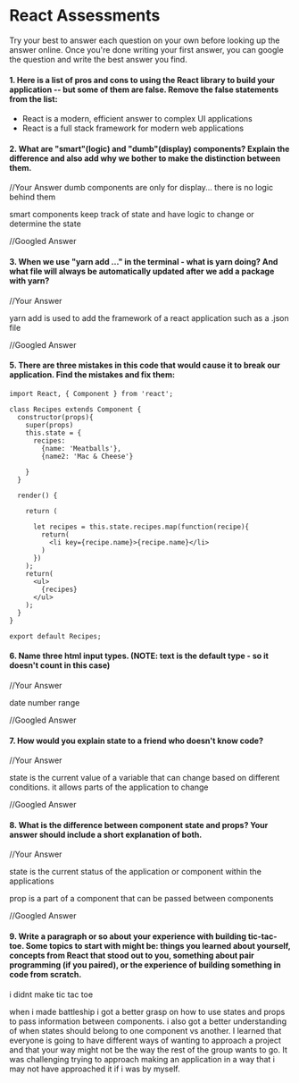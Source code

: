 # React Assessments

Try your best to answer each question on your own before looking up the answer online. Once you're done writing your first answer, you can google the question and write the best answer you find.

#### 1. Here is a list of pros and cons to using the React library to build your application -- but some of them are false. Remove the false statements from the list:

- React is a modern, efficient answer to complex UI applications
- React is a full stack framework for modern web applications



 #### 2. What are "smart"(logic) and "dumb"(display) components? Explain the difference and also add why we bother to make the distinction between them.


 //Your Answer
dumb components are only for display... there is no logic behind them

smart components keep track of state and have logic to change or determine the state

 //Googled Answer


#### 3. When we use "yarn add ..." in the terminal - what is yarn doing? And what file will always be automatically updated after we add a package with yarn?


 //Your Answer

yarn add is used to add the framework of a react application such as a .json file

 //Googled Answer


#### 5. There are three mistakes in this code that would cause it to break our application. Find the mistakes and fix them:

    import React, { Component } from 'react';

    class Recipes extends Component {
      constructor(props){
        super(props)
        this.state = {
          recipes:
            {name: 'Meatballs'},
            {name2: 'Mac & Cheese'}

        }
      }

      render() {

        return (

          let recipes = this.state.recipes.map(function(recipe){
            return(
              <li key={recipe.name}>{recipe.name}</li>
            )
          })
        );
        return(
          <ul>
            {recipes}
          </ul>
        );
      }
    }

    export default Recipes;

#### 6. Name three html input types. (NOTE: text is the default type - so it doesn't count in this case)

 //Your Answer

 date
 number
 range


 //Googled Answer


 #### 7. How would you explain state to a friend who doesn't know code?

 //Your Answer

state is the current value of a variable that can change based on different conditions. it allows parts of the application to change

 //Googled Answer


 #### 8. What is the difference between component state and props? Your answer should include a short explanation of both.


 //Your Answer

 state is the current status of the application or component within the applications

 prop is a part of a component that can be passed between components


 //Googled Answer


#### 9. Write a paragraph or so about your experience with building tic-tac-toe. Some topics to start with might be: things you learned about yourself, concepts from React that stood out to you, something about pair programming (if you paired), or the experience of building something in code from scratch.

i didnt make tic tac toe

when i made battleship i got a better grasp on how to use states and props to pass information between components.  i also got a better understanding of when states should belong to one component vs another.  I learned that everyone is going to have different ways of wanting to approach a project and that your way might not be the way the rest of the group wants to go.  It was challenging trying to approach making an application in a way that i may not have approached it if i was by myself.
